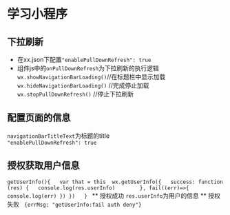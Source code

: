 # 学习小程序

## 下拉刷新

* 在xx.json下配置`"enablePullDownRefresh": true`
* 组件js中的`onPullDownRefresh`为下拉刷新的执行逻辑  
`wx.showNavigationBarLoading()`//在标题栏中显示加载   
`wx.hideNavigationBarLoading()` //完成停止加载  
`wx.stopPullDownRefresh()` //停止下拉刷新
## 配置页面的信息  
`navigationBarTitleText`为标题的title  
`"enablePullDownRefresh": true`  
## 授权获取用户信息  
`getUserInfo(){  
    var that = this 
    wx.getUserInfo({  
      success: function (res) {  
        console.log(res.userInfo)  
      },
      fail((err)=>{
       console.log(err)
      })
    })  
  } `
** 授权成功
 `res.userInfo`为用户的信息
** 授权失败  
`{errMsg: "getUserInfo:fail auth deny"}`
